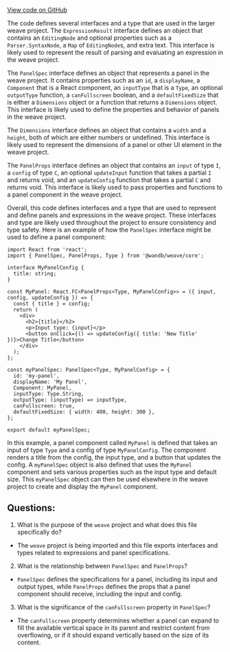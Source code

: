 [View code on GitHub](https://github.com/wandb/weave/weave-js/src/types.ts)

The code defines several interfaces and a type that are used in the larger weave project. The `ExpressionResult` interface defines an object that contains an `EditingNode` and optional properties such as a `Parser.SyntaxNode`, a `Map` of `EditingNode`s, and extra text. This interface is likely used to represent the result of parsing and evaluating an expression in the weave project.

The `PanelSpec` interface defines an object that represents a panel in the weave project. It contains properties such as an `id`, a `displayName`, a `Component` that is a React component, an `inputType` that is a `Type`, an optional `outputType` function, a `canFullscreen` boolean, and a `defaultFixedSize` that is either a `Dimensions` object or a function that returns a `Dimensions` object. This interface is likely used to define the properties and behavior of panels in the weave project.

The `Dimensions` interface defines an object that contains a `width` and a `height`, both of which are either numbers or undefined. This interface is likely used to represent the dimensions of a panel or other UI element in the weave project.

The `PanelProps` interface defines an object that contains an `input` of type `I`, a `config` of type `C`, an optional `updateInput` function that takes a partial `I` and returns void, and an `updateConfig` function that takes a partial `C` and returns void. This interface is likely used to pass properties and functions to a panel component in the weave project.

Overall, this code defines interfaces and a type that are used to represent and define panels and expressions in the weave project. These interfaces and type are likely used throughout the project to ensure consistency and type safety. Here is an example of how the `PanelSpec` interface might be used to define a panel component:

```
import React from 'react';
import { PanelSpec, PanelProps, Type } from '@wandb/weave/core';

interface MyPanelConfig {
  title: string;
}

const MyPanel: React.FC<PanelProps<Type, MyPanelConfig>> = ({ input, config, updateConfig }) => {
  const { title } = config;
  return (
    <div>
      <h2>{title}</h2>
      <p>Input type: {input}</p>
      <button onClick={() => updateConfig({ title: 'New Title' })}>Change Title</button>
    </div>
  );
};

const myPanelSpec: PanelSpec<Type, MyPanelConfig> = {
  id: 'my-panel',
  displayName: 'My Panel',
  Component: MyPanel,
  inputType: Type.String,
  outputType: (inputType) => inputType,
  canFullscreen: true,
  defaultFixedSize: { width: 400, height: 300 },
};

export default myPanelSpec;
```

In this example, a panel component called `MyPanel` is defined that takes an input of type `Type` and a config of type `MyPanelConfig`. The component renders a title from the config, the input type, and a button that updates the config. A `myPanelSpec` object is also defined that uses the `MyPanel` component and sets various properties such as the input type and default size. This `myPanelSpec` object can then be used elsewhere in the weave project to create and display the `MyPanel` component.
## Questions: 
 1. What is the purpose of the `weave` project and what does this file specifically do?
- The `weave` project is being imported and this file exports interfaces and types related to expressions and panel specifications.
2. What is the relationship between `PanelSpec` and `PanelProps`?
- `PanelSpec` defines the specifications for a panel, including its input and output types, while `PanelProps` defines the props that a panel component should receive, including the input and config.
3. What is the significance of the `canFullscreen` property in `PanelSpec`?
- The `canFullscreen` property determines whether a panel can expand to fill the available vertical space in its parent and restrict content from overflowing, or if it should expand vertically based on the size of its content.